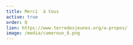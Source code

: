 ```yaml
---
title: Merci  à tous
active: true
order: Q
lien: https://www.terredesjeunes.org/a-propos/
image: /media/cameroun_6.png
---
```

